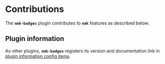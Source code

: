 # Contributions

The **`nmk-badges`** plugin contributes to **`nmk`** features as described below.

## Plugin information

As other plugins, **`nmk-badges`** registers its version and documentation link in [plugin information config items](https://nmk-base.readthedocs.io/en/stable/extend.html#plugin-information).

